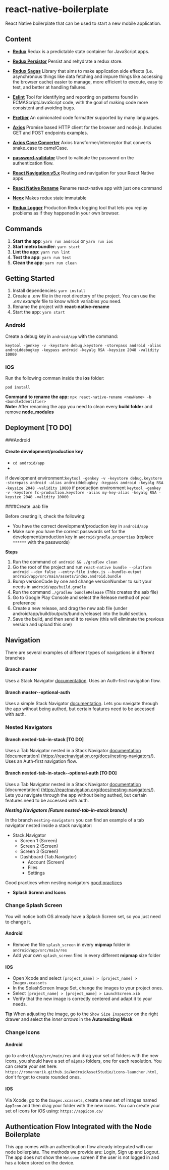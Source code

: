 # react-native-boilerplate
React Native boilerplate that can be used to start a new mobile application.

## Content
- **[Redux](https://redux.js.org/)**
Redux is a predictable state container for JavaScript apps.

- **[Redux Persistor](https://github.com/rt2zz/redux-persist)**
Persist and rehydrate a redux store.

- **[Redux Sagas](https://redux-saga.js.org/)**
Library that aims to make application side effects (i.e. asynchronous things like data fetching and impure things like accessing the browser cache) easier to manage, more efficient to execute, easy to test, and better at handling failures.

- **[Eslint](https://eslint.org/)**
Tool for identifying and reporting on patterns found in ECMAScript/JavaScript code, with the goal of making code more consistent and avoiding bugs.

- **[Prettier](https://eslint.org/)**
An opinionated code formatter supported by many languages.

- **[Axios](https://www.npmjs.com/package/axios)**
Promise based HTTP client for the browser and node.js. Includes GET and POST endpoints examples.

- **[Axios Case Converter](https://www.npmjs.com/package/axios-case-converter)**
Axios transformer/interceptor that converts snake_case to camelCase.

- **[password-validator](https://www.npmjs.com/package/password-validator)**
Used to validate the password on the authentication flow.

- **[React Navigation v5.x](https://reactnavigation.org/)**
Routing and navigation for your React Native apps

- **[React Native Rename](https://www.npmjs.com/package/react-native-rename)**
Rename react-native app with just one command

- **[Neox](https://github.com/NeoCoast/Neox)**
Makes redux state immutable

- **[Redux Logger](https://github.com/LogRocket/redux-logger)**
Production Redux logging tool that lets you replay problems as if they happened in your own browser.

## Commands

1. **Start the app**: `yarn run android` or `yarn run ios`
2. **Start metro bundler**: `yarn start`
3. **Lint the app**: `yarn run lint`
4. **Test the app**: `yarn run test`
5. **Clean the app**: `yarn run clean`

## Getting Started
1. Install dependencies: `yarn install`
2. Create a .env file in the root directory of the project. You can use the *.env.example* file to know which variables you need.
3. Rename the project with **react-native-rename**
4. Start the app: `yarn start`

### Android
Create a debug key in `android/app` with the command:
```
keytool -genkey -v -keystore debug.keystore -storepass android -alias androiddebugkey -keypass android -keyalg RSA -keysize 2048 -validity 10000
```

### iOS
Run the following comman inside the **ios** folder:
```
pod install
```

**Command to rename the app:** `npx react-native-rename <newName> -b <bundleIdentifier>`  
**Note:** After renaming the app you need to clean every **build folder** and remove **node_modules**

## Deployment [TO DO]

###Android

#### Create development/production key
- `cd android/app`
-
if development environment:`keytool -genkey -v -keystore debug.keystore -storepass android -alias androiddebugkey -keypass android -keyalg RSA -keysize 2048 -validity 10000`
if production environment `keytool -genkey -v -keystore fc-production.keystore -alias my-key-alias -keyalg RSA -keysize 2048 -validity 10000`

####Create .aab file

Before creating it, check the following:
- You have the correct development/production key in `android/app`
- Make sure you have the correct passwords set for the development/production key in `android/gradle.properties` (replace `******` with the passwords)

**Steps**
1. Run the command `cd android && ./gradlew clean`
2. Go the root of the project and run `react-native bundle --platform android --dev false --entry-file index.js --bundle-output android/app/src/main/assets/index.android.bundle`
3. Bump versionCode by one and change versionNumber to suit your needs in `android/app/build.gradle`
4. Run the command `./gradlew bundleRelease` (This creates the aab file)
5. Go to Google Play Console and select the Release method of your preference
6. Create a new release, and drag the new aab file (under android/app/build/outputs/bundle/release) into the build section.
7. Save the build, and then send it to review (this will eliminate the previous version and upload this one)

## Navigation
There are several examples of different types of navigations in different branches
#### Branch master
Uses a Stack Navigator [documentation](https://reactnavigation.org/docs/stack-navigator/#props).
Uses an Auth-first navigation flow.

#### Branch master--optional-auth
Uses a simple Stack Navigator [documentation](https://reactnavigation.org/docs/stack-navigator/#props).
Lets you navigate through the app without being authed, but certain features need to be accessed with auth.

### Nested Navigators

#### Branch nested-tab-in-stack [TO DO]
Uses a Tab Navigator nested in a Stack Navigator [documentation](https://reactnavigation.org/docs/bottom-tab-navigator) [documentation] (https://reactnavigation.org/docs/nesting-navigators/).
Uses an Auth-first navigation flow.

#### Branch nested-tab-in-stack--optional-auth [TO DO]
Uses a Tab Navigator nested in a Stack Navigator [documentation](https://reactnavigation.org/docs/bottom-tab-navigator) [documentation] (https://reactnavigation.org/docs/nesting-navigators/).
Lets you navigate through the app without being authed, but certain features need to be accessed with auth.

***Nesting Navigators [Future nested-tab-in-stack branch]***

In the branch `nesting-navigators` you can find an example of a tab navigator nested inside a stack navigator:

- Stack.Navigator
  - Screen 1 (Screen)
  - Screen 2 (Screen)
  - Screen 3 (Screen)
  - Dashboard (Tab.Navigator)
    - Account (Screen)
    - Files
    - Settings

Good practices when nesting navigators [good practices](https://reactnavigation.org/docs/nesting-navigators/#best-practices-when-nesting)

- **Splash Screnn and Icons**

### Change Splash Screen
You will notice both OS already have a Splash Screen set, so you just need to change it.

#### Android
- Remove the file `splash_screen` in every **mipmap** folder in `android/app/src/main/res`
- Add your own `splash_screen` files in every different **mipmap** size folder

#### IOS
- Open Xcode and select `[project_name] > [project_name] > Imagex.xcassets`
- In the SplashScreen Image Set, change the images to your project ones.
- Select `[project_name] > [project_name] > LaunchScreen.xib`
- Verify that the new image is correctly centered and adapt it to your needs.

**Tip** When adjusting the image, go to the `Show Size Inspector` on the right drawer and select the *inner arrows* in the **Autoresizing Mask**


### Change Icons

#### Android
go to `android/app/src/main/res` and drag your set of folders with the new icons, you should have a set of `mipmap` folders, one for each resolution. You can create your set here: `https://romannurik.github.io/AndroidAssetStudio/icons-launcher.html`, don't forget to create rounded ones.

#### IOS
Via Xcode, go to the `Images.xcassets`, create a new set of images named `AppIcon` and then drag your folder with the new icons. You can create your set of icons for iOS using: `https://appicon.co/`

## Authentication Flow Integrated with the Node Boilerplate

This app comes with an authentication flow already integrated with our node boilerplate. The methods we provide are: Login, Sign up and Logout. The app does not show the `Welcome` screen if the user is not logged in and has a token stored on the device.

